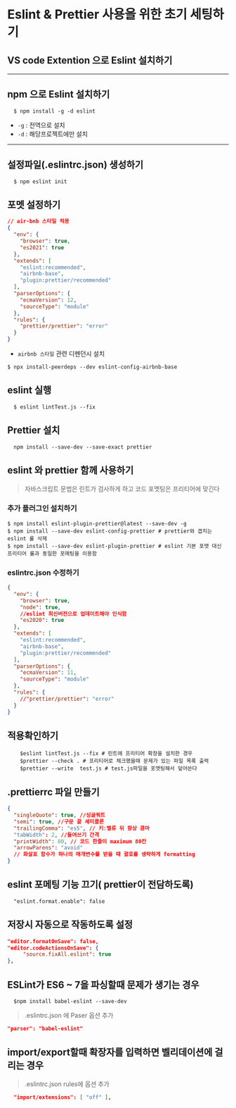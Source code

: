 # Eslint & Prettier 사용을 위한 초기 세팅하기

## VS code Extention 으로 Eslint 설치하기

---

## npm 으로 Eslint 설치하기

```
  $ npm install -g -d eslint
```

- `-g` : 전역으로 설치
- `-d` : 해당프로젝트에만 설치

---

## 설정파일(.eslintrc.json) 생성하기

```
  $ npm eslint init
```

## 포멧 설정하기

```json
// air-bnb 스타일 적용
{
  "env": {
    "browser": true,
    "es2021": true
  },
  "extends": [
    "eslint:recommended",
    "airbnb-base",
    "plugin:prettier/recommended"
  ],
  "parserOptions": {
    "ecmaVersion": 12,
    "sourceType": "module"
  },
  "rules": {
    "prettier/prettier": "error"
  }
}
```

- `airbnb 스타일` 관련 디펜던시 설치

```
$ npx install-peerdeps --dev eslint-config-airbnb-base
```

## eslint 실행

```
  $ eslint lintTest.js --fix
```

## Prettier 설치

```
  npm install --save-dev --save-exact prettier
```

## eslint 와 prettier 함께 사용하기

> 자바스크립트 문법은 린트가 검사하게 하고 코드 포멧팅은 프리티어에 맞긴다

### 추가 플러그인 설치하기

```
$ npm install eslint-plugin-prettier@latest --save-dev -g
$ npm install --save-dev eslint-config-prettier # prettier와 겹치는 eslint 룰 삭제
$ npm install --save-dev eslint-plugin-prettier # eslint 기본 포맷 대신 프리티어 룰과 동일한 포매팅을 이용함
```

### eslintrc.json 수정하기

```json
{
  "env": {
    "browser": true,
    "node": true,
    //eslint 최신버전으로 업데이트해야 인식함
    "es2020": true
  },
  "extends": [
    "eslint:recommended",
    "airbnb-base",
    "plugin:prettier/recommended"
  ],
  "parserOptions": {
    "ecmaVersion": 11,
    "sourceType": "module"
  },
  "rules": {
    //"prettier/prettier": "error"
  }
}
```

## 적용확인하기

```
    $eslint lintTest.js --fix # 린트에 프리티어 확장을 설치한 경우
    $prettier --check . # 프리티어로 체크했을때 문제가 있는 파일 목록 출력
    $prettier --write  test.js # test.js파일을 포맷팅해서 덮어쓴다
```

## .prettierrc 파일 만들기

```json
{
  "singleQuote": true, //싱글쿼트
  "semi": true, //구문 끝 세미콜론
  "trailingComma": "es5", // 키:벨류 뒤 항상 콤마
  "tabWidth": 2, //들여쓰기 간격
  "printWidth": 80, // 코드 한줄이 maximum 80칸
  "arrowParens": "avoid"
  // 화살표 함수가 하나의 매개변수를 받을 때 괄호를 생략하게 formatting
}
```

## eslint 포메팅 기능 끄기( prettier이 전담하도록)

```
  "eslint.format.enable": false
```

## 저장시 자동으로 작동하도록 설정

```json
"editor.formatOnSave": false,
"editor.codeActionsOnSave": {
     "source.fixAll.eslint": true
},
```

## ESLint가 ES6 ~ 7을 파싱할때 문제가 생기는 경우
```
  $npm install babel-eslint --save-dev
```
> .eslintrc.json 에 Paser 옵션 추가
```json
"parser": "babel-eslint"
```

## import/export할때 확장자를 입력하면 벨리데이션에 걸리는 경우
> .eslintrc.json rules에 옵션 추가
```json
  "import/extensions": [ "off" ],
```